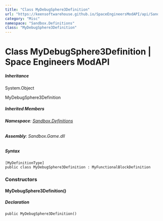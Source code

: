 ```yaml
---
title: "Class MyDebugSphere3Definition"
url: "https://keensoftwarehouse.github.io/SpaceEngineersModAPI/api/Sandbox.Definitions.MyDebugSphere3Definition.html"
category: "Misc"
namespace: "Sandbox.Definitions"
class: "MyDebugSphere3Definition"
---
```


# Class MyDebugSphere3Definition | Space Engineers ModAPI

##### Inheritance

System.Object

MyDebugSphere3Definition

##### Inherited Members

###### **Namespace**: [Sandbox.Definitions](https://keensoftwarehouse.github.io/SpaceEngineersModAPI/api/Sandbox.Definitions.html)

###### **Assembly**: Sandbox.Game.dll

##### Syntax

```
[MyDefinitionType]
public class MyDebugSphere3Definition : MyFunctionalBlockDefinition
```

### Constructors

#### MyDebugSphere3Definition()

##### Declaration

```
public MyDebugSphere3Definition()
```